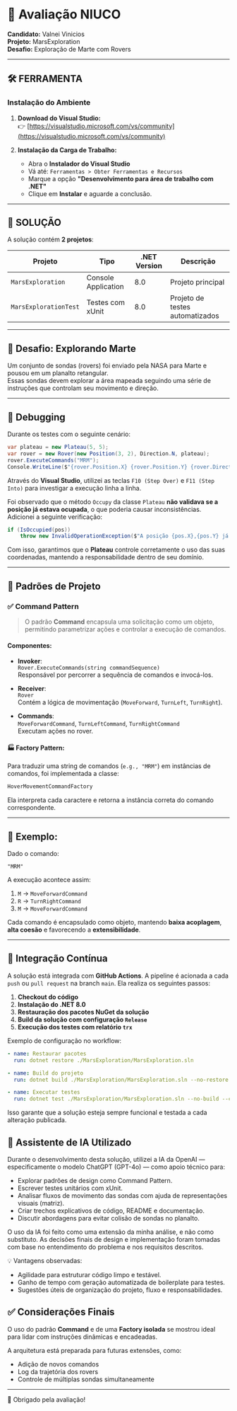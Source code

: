 # 🚀 Avaliação NIUCO

**Candidato:** Valnei Vinicios  
**Projeto:** MarsExploration  
**Desafio:** Exploração de Marte com Rovers

---

## 🛠️ FERRAMENTA

### Instalação do Ambiente

1. **Download do Visual Studio:**  
   👉 [https://visualstudio.microsoft.com/vs/community](https://visualstudio.microsoft.com/vs/community)

2. **Instalação da Carga de Trabalho:**  
   - Abra o **Instalador do Visual Studio**  
   - Vá até: `Ferramentas > Obter Ferramentas e Recursos`  
   - Marque a opção **"Desenvolvimento para área de trabalho com .NET"**  
   - Clique em **Instalar** e aguarde a conclusão.

---

## 📁 SOLUÇÃO

A solução contém **2 projetos**:

| Projeto              | Tipo               | .NET Version | Descrição                      |
|----------------------|--------------------|--------------|--------------------------------|
| `MarsExploration`    | Console Application| 8.0          | Projeto principal              |
| `MarsExplorationTest`| Testes com xUnit   | 8.0          | Projeto de testes automatizados|

---

## 🌌 Desafio: Explorando Marte

Um conjunto de sondas (rovers) foi enviado pela NASA para Marte e pousou em um planalto retangular.  
Essas sondas devem explorar a área mapeada seguindo uma série de instruções que controlam seu movimento e direção.

---

## 🐞 Debugging

Durante os testes com o seguinte cenário:

```csharp
var plateau = new Plateau(5, 5);
var rover = new Rover(new Position(3, 2), Direction.N, plateau);
rover.ExecuteCommands("MRM");
Console.WriteLine($"{rover.Position.X} {rover.Position.Y} {rover.Direction}");
```

Através do **Visual Studio**, utilizei as teclas `F10 (Step Over)` e `F11 (Step Into)` para investigar a execução linha a linha.

Foi observado que o método `Occupy` da classe `Plateau` **não validava se a posição já estava ocupada**, o que poderia causar inconsistências.  
Adicionei a seguinte verificação:

```csharp
if (IsOccupied(pos))
    throw new InvalidOperationException($"A posição {pos.X},{pos.Y} já está ocupada por outra sonda.");
```

Com isso, garantimos que o **Plateau** controle corretamente o uso das suas coordenadas, mantendo a responsabilidade dentro de seu domínio.

---

## 🧱 Padrões de Projeto

### ✅ **Command Pattern**  

> O padrão **Command** encapsula uma solicitação como um objeto, permitindo parametrizar ações e controlar a execução de comandos.

#### Componentes:

- **Invoker**:  
  `Rover.ExecuteCommands(string commandSequence)`  
  Responsável por percorrer a sequência de comandos e invocá-los.

- **Receiver**:  
  `Rover`  
  Contém a lógica de movimentação (`MoveForward`, `TurnLeft`, `TurnRight`).

- **Commands**:  
  `MoveForwardCommand`, `TurnLeftCommand`, `TurnRightCommand`  
  Executam ações no rover.

#### 🏭 Factory Pattern:

Para traduzir uma string de comandos (`e.g., "MRM"`) em instâncias de comandos, foi implementada a classe:

```csharp
HoverMovementCommandFactory
```

Ela interpreta cada caractere e retorna a instância correta do comando correspondente.

---

## 📌 Exemplo:

Dado o comando:

```
"MRM"
```

A execução acontece assim:

1. `M` → `MoveForwardCommand`
2. `R` → `TurnRightCommand`
3. `M` → `MoveForwardCommand`

Cada comando é encapsulado como objeto, mantendo **baixa acoplagem**, **alta coesão** e favorecendo a **extensibilidade**.

---

## 🔄 Integração Contínua

A solução está integrada com **GitHub Actions**. A pipeline é acionada a cada `push` ou `pull request` na branch `main`. Ela realiza os seguintes passos:

1. **Checkout do código**
2. **Instalação do .NET 8.0**
3. **Restauração dos pacotes NuGet da solução**
4. **Build da solução com configuração `Release`**
5. **Execução dos testes com relatório `trx`**

Exemplo de configuração no workflow:

```yaml
- name: Restaurar pacotes
  run: dotnet restore ./MarsExploration/MarsExploration.sln

- name: Build do projeto
  run: dotnet build ./MarsExploration/MarsExploration.sln --no-restore --configuration Release

- name: Executar testes
  run: dotnet test ./MarsExploration/MarsExploration.sln --no-build --configuration Release --logger "trx"
```

Isso garante que a solução esteja sempre funcional e testada a cada alteração publicada.

## 🤖 Assistente de IA Utilizado

Durante o desenvolvimento desta solução, utilizei a IA da OpenAI — especificamente o modelo ChatGPT (GPT-4o) — como apoio técnico para:

   - Explorar padrões de design como Command Pattern.
   - Escrever testes unitários com xUnit.
   - Analisar fluxos de movimento das sondas com ajuda de representações visuais (matriz).
   - Criar trechos explicativos de código, README e documentação.
   - Discutir abordagens para evitar colisão de sondas no planalto.

O uso da IA foi feito como uma extensão da minha análise, e não como substituto. As decisões finais de design e implementação foram tomadas com base no entendimento do problema e nos requisitos descritos.

💡 Vantagens observadas:
   - Agilidade para estruturar código limpo e testável.
   - Ganho de tempo com geração automatizada de boilerplate para testes.
   - Sugestões úteis de organização do projeto, fluxo e responsabilidades.

## ✅ Considerações Finais

O uso do padrão **Command** e de uma **Factory isolada** se mostrou ideal para lidar com instruções dinâmicas e encadeadas.

A arquitetura está preparada para futuras extensões, como:  
- Adição de novos comandos  
- Log da trajetória dos rovers  
- Controle de múltiplas sondas simultaneamente  

---

📎 Obrigado pela avaliação!

